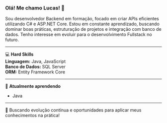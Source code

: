 ### Olá! Me chamo Lucas! 👋

Sou desenvolvedor Backend em formação, focado em criar APIs eficientes utilizando C# e ASP.NET Core. Estou em constante aprendizado, buscando dominar boas práticas, estruturação de projetos e integração com banco de dados. Tenho interesse em evoluir para o desenvolvimento Fullstack no futuro.

---

💻 **Hard Skills**  
**Linguagem:** Java, JavaScript  
**Banco de Dados:** SQL Server  
**ORM:** Entity Framework Core  

---

📘 **Atualmente aprendendo**  
- Java

---

🔎 Buscando evolução contínua e oportunidades para aplicar meus conhecimentos na prática!
